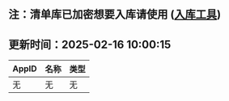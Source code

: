 ## 注：清单库已加密想要入库请使用 ([入库工具](https://github.com/BlankTMing/ManifestAutoUpdate/releases))

## 更新时间：2025-02-16 10:00:15
| AppID | 名称 | 类型  |
| :-------------------- | :----------------------------- | :----------- |
| 无 | 无 | 无 |
